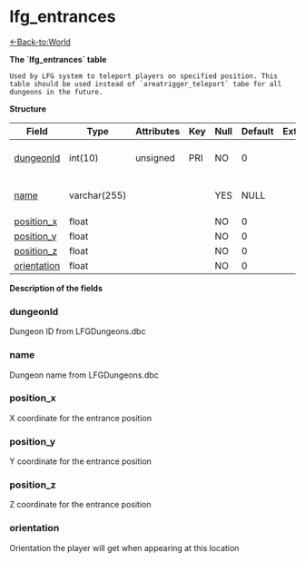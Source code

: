# lfg\_entrances

[<-Back-to:World](database-world.md)

**The \`lfg\_entrances\` table**

`` Used by LFG system to teleport players on specified position. This table should be used instead of `areatrigger_teleport` tabe for all dungeons in the future. ``

**Structure**

| Field            | Type         | Attributes | Key | Null | Default | Extra | Comment                |
|------------------|--------------|------------|-----|------|---------|-------|------------------------|
| [dungeonId][1]   | int(10)      | unsigned   | PRI | NO   | 0       |       | Dungeon entry from dbc |
| [name][2]        | varchar(255) |            |     | YES  | NULL    |       | Dungeon name from dbc  |
| [position_x][3]  | float        |            |     | NO   | 0       |       |                        |
| [position_y][4]  | float        |            |     | NO   | 0       |       |                        |
| [position_z][5]  | float        |            |     | NO   | 0       |       |                        |
| [orientation][6] | float        |            |     | NO   | 0       |       |                        |

[1]: #dungeonid
[2]: #name
[3]: #position_x
[4]: #position_y
[5]: #position_z
[6]: #orientation

**Description of the fields**

### dungeonId

Dungeon ID from LFGDungeons.dbc

### name

Dungeon name from LFGDungeons.dbc

### position\_x

X coordinate for the entrance position

### position\_y

Y coordinate for the entrance position

### position\_z

Z coordinate for the entrance position

### orientation

Orientation the player will get when appearing at this location
